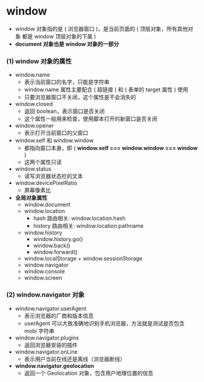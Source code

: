# window

- window 对象指的是 ( 浏览器窗口 )，是当前页面的 ( 顶层对象，所有其他对象 都是 window 顶层对象的下属 )
- **document 对象也是 window 对象的一部分**

### (1) window 对象的属性

- window.name
  - 表示当前窗口的名字，只能是字符串
  - window.name 属性主要配合 ( 超链接 ) 和 ( 表单的 target 属性 ) 使用
  - 只要浏览器窗口不关闭，这个属性是不会消失的
- window.closed
  - 返回 boolean，表示窗口是否关闭
  - 这个属性一般用来检查，使用脚本打开的新窗口是否关闭
- window.opener
  - 表示打开当前窗口的父窗口
- window.self 和 window.window
  - 都指向窗口本身，即 ( **window.self === window.window === window** )
  - 这两个属性只读
- window.status
  - 读写浏览器状态栏的文本
- window.devicePixelRatio
  - 屏幕像素比
- **全局对象属性**
  - window.document
  - window.location
    - hash 路由相关: window.location.hash
    - history 路由相关: window.location.pathname
  - window.history
    - window.history.go()
    - window.back()
    - window.forward()
  - window.localStorage + window.sessionStorage
  - window.navigator
  - window.console
  - window.screen

### (2) window.navigator 对象

- window.navigator.userAgent
  - 表示浏览器的厂商和版本信息
  - userAgent 可以大致准确地识别手机浏览器，方法就是测试是否包含 mobi 字符串
- window.navigator.plugins
  - 返回浏览器安装的插件
- window.navigator.onLine
  - 表示用户当前在线还是离线（浏览器断线）
- **window.navigator.geolocation**
  - 返回一个 Geolocation 对象，包含用户地理位置的信息

